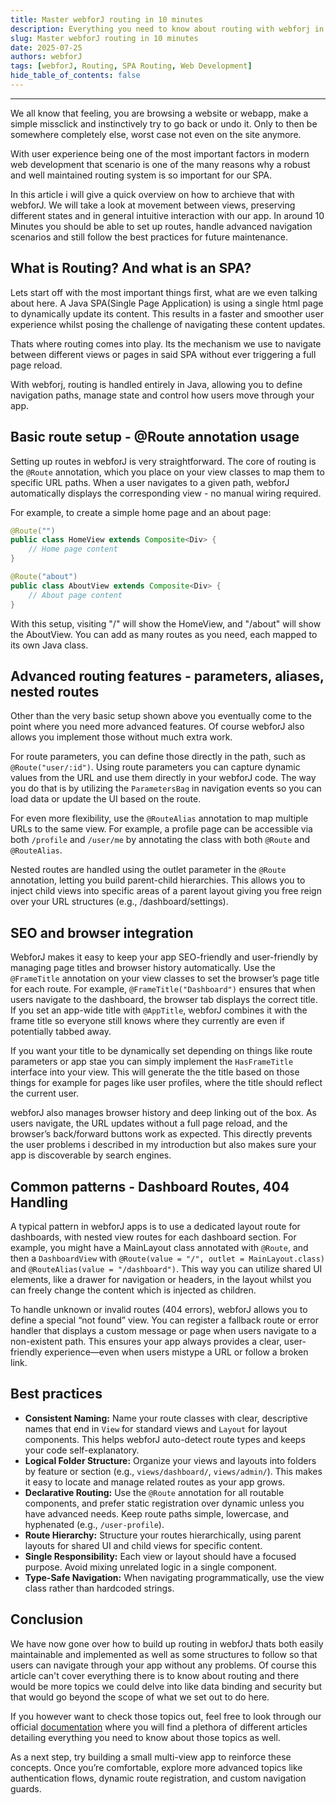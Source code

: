 ```yaml
---
title: Master webforJ routing in 10 minutes
description: Everything you need to know about routing with webforj in a quick breakdown
slug: Master webforJ routing in 10 minutes
date: 2025-07-25
authors: webforJ
tags: [webforJ, Routing, SPA Routing, Web Development]
hide_table_of_contents: false
---
```


---
<!--vale off-->
We all know that feeling, you are browsing a website or webapp, make a simple missclick and instinctively try to go back or undo it. Only to then be somewhere completely else, worst case not even on the site anymore. 

With user experience being one of the most important factors in modern web development that scenario is one of the many reasons why a robust and well maintained routing system is so important for our SPA.

In this article i will give a quick overview on how to archieve that with webforJ. We will take a look at movement between views, preserving different states and in general intuitive interaction with our app. In around 10 Minutes you should be able to set up routes, handle advanced navigation scenarios and still follow the best practices for future maintenance.

## What is Routing? And what is an SPA?

Lets start off with the most important things first, what are we even talking about here. A Java SPA(Single Page Application) is using a single html page to dynamically update its content. This results in a faster and smoother user experience whilst posing the challenge of navigating these content updates. 

Thats where routing comes into play. Its the mechanism we use to navigate between different views or pages in said SPA without ever triggering a full page reload.

With webforj, routing is handled entirely in Java, allowing you to define navigation paths, manage state and control how users move through your app.

## Basic route setup - @Route annotation usage

Setting up routes in webforJ is very straightforward. The core of routing is the `@Route` annotation, which you place on your view classes to map them to specific URL paths. When a user navigates to a given path, webforJ automatically displays the corresponding view - no manual wiring required.

For example, to create a simple home page and an about page:

```java
@Route("")
public class HomeView extends Composite<Div> {
    // Home page content
}

@Route("about")
public class AboutView extends Composite<Div> {
    // About page content
}
```

With this setup, visiting "/" will show the HomeView, and "/about" will show the AboutView. You can add as many routes as you need, each mapped to its own Java class. 

## Advanced routing features - parameters, aliases, nested routes

Other than the very basic setup shown above you eventually come to the point where you need more advanced features. Of course webforJ also allows you implement those without much extra work. 

For route parameters, you can define those directly in the path, such as `@Route("user/:id")`. Using route parameters you can capture dynamic values from the URL and use them directly in your webforJ code. The way you do that is by utilizing the `ParametersBag` in navigation events so you can load data or update the UI based on the route.

For even more flexibility, use the `@RouteAlias` annotation to map multiple URLs to the same view. For example, a profile page can be accessible via both `/profile` and `/user/me` by annotating the class with both `@Route` and `@RouteAlias`.

Nested routes are handled using the outlet parameter in the `@Route` annotation, letting you build parent-child hierarchies. This allows you to inject child views into specific areas of a parent layout giving you free reign over your URL structures (e.g., /dashboard/settings).

## SEO and browser integration

WebforJ makes it easy to keep your app SEO-friendly and user-friendly by managing page titles and browser history automatically. Use the `@FrameTitle` annotation on your view classes to set the browser’s page title for each route. For example, `@FrameTitle("Dashboard")` ensures that when users navigate to the dashboard, the browser tab displays the correct title. If you set an app-wide title with `@AppTitle`, webforJ combines it with the frame title so everyone still knows where they currently are even if potentially tabbed away.

If you want your title to be dynamically set depending on things like route parameters or app stae you can simply implement the `HasFrameTitle` interface into your view. This will generate the the title based on those things for example for pages like user profiles, where the title should reflect the current user.

webforJ also manages browser history and deep linking out of the box. As users navigate, the URL updates without a full page reload, and the browser’s back/forward buttons work as expected. This directly prevents the user problems i described in my introduction but also makes sure your app is discoverable by search engines.

## Common patterns - Dashboard Routes, 404 Handling

A typical pattern in webforJ apps is to use a dedicated layout route for dashboards, with nested view routes for each dashboard section. For example, you might have a MainLayout class annotated with `@Route`, and then a `DashboardView` with `@Route(value = "/", outlet = MainLayout.class)` and `@RouteAlias(value = "/dashboard")`. This way you can utilize shared UI elements, like a drawer for navigation or headers, in the layout whilst you can freely change the content which is injected as children.

To handle unknown or invalid routes (404 errors), webforJ allows you to define a special “not found” view. You can register a fallback route or error handler that displays a custom message or page when users navigate to a non-existent path. This ensures your app always provides a clear, user-friendly experience—even when users mistype a URL or follow a broken link.

## Best practices 

- **Consistent Naming:** Name your route classes with clear, descriptive names that end in `View` for standard views and `Layout` for layout components. This helps webforJ auto-detect route types and keeps your code self-explanatory.
- **Logical Folder Structure:** Organize your views and layouts into folders by feature or section (e.g., `views/dashboard/`, `views/admin/`). This makes it easy to locate and manage related routes as your app grows.
- **Declarative Routing:** Use the `@Route` annotation for all routable components, and prefer static registration over dynamic unless you have advanced needs. Keep route paths simple, lowercase, and hyphenated (e.g., `/user-profile`).
- **Route Hierarchy:** Structure your routes hierarchically, using parent layouts for shared UI and child views for specific content.
- **Single Responsibility:** Each view or layout should have a focused purpose. Avoid mixing unrelated logic in a single component.
- **Type-Safe Navigation:** When navigating programmatically, use the view class rather than hardcoded strings. 

## Conclusion

We have now gone over how to build up routing in webforJ thats both easily maintainable and implemented as well as some structures to follow so that users can navigate through your app without any problems. Of course this article can't cover everything there is to know about routing and there would be more topics we could delve into like data binding and security but that would go beyond the scope of what we set out to do here. 

If you however want to check those topics out, feel free to look through our official [documentation](https://webforj.dev/docs/routing/overview) where you will find a plethora of different articles detailing everything you need to know about those topics as well.

As a next step, try building a small multi-view app to reinforce these concepts. Once you’re comfortable, explore more advanced topics like authentication flows, dynamic route registration, and custom navigation guards.

<!--vale on-->